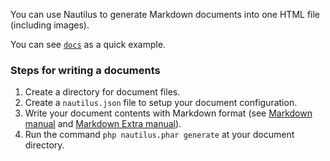 You can use Nautilus to generate Markdown documents into one HTML file (including images).

You can see [`docs`](https://github.com/NadiaLabs/Nautilus/tree/master/docs) as a quick example.

### Steps for writing a documents

1. Create a directory for document files.
2. Create a `nautilus.json` file to setup your document configuration.
3. Write your document contents with Markdown format (see [Markdown manual](https://daringfireball.net/projects/markdown/syntax) and [Markdown Extra manual](https://michelf.ca/projects/php-markdown/extra/)).
4. Run the command `php nautilus.phar generate` at your document directory.

